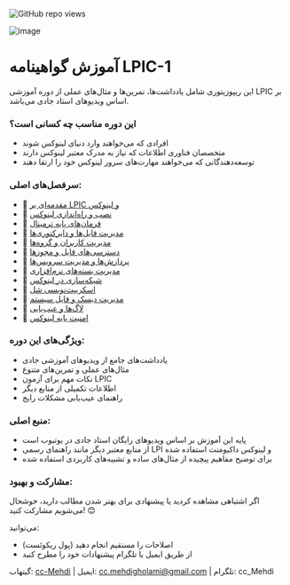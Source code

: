 ![GitHub repo views](https://img.shields.io/github/watchers/cc-Mehdi/LPIC-study-guide?label=views)

![image](https://github.com/user-attachments/assets/c991beaa-c0a7-4eb4-af0d-34a123b1f16d)


# آموزش گواهینامه LPIC-1
این ریپوزیتوری شامل یادداشت‌ها، تمرین‌ها و مثال‌های عملی از دوره آموزشی LPIC بر اساس ویدیوهای استاد جادی می‌باشد.

### این دوره مناسب چه کسانی است؟
- افرادی که می‌خواهند وارد دنیای لینوکس شوند
- متخصصان فناوری اطلاعات که نیاز به مدرک معتبر لینوکس دارند
- توسعه‌دهندگانی که می‌خواهند مهارت‌های سرور لینوکس خود را ارتقا دهند

### سرفصل‌های اصلی:
 - 📔 [مقدمه‌ای بر LPIC و لینوکس](محتوا/01_مقدمه.md)
 - 📔 [نصب و راه‌اندازی لینوکس](محتوا/02_نصب_لینوکس.md)
 - 📔 [فرمان‌های پایه ترمینال](محتوا/03_فرمان‌های_پایه.md)
 - 📔 [مدیریت فایل‌ها و دایرکتوری‌ها](محتوا/04_مدیریت_فایل.md)
 - 📔 [مدیریت کاربران و گروه‌ها](محتوا/05_مدیریت_کاربران.md)
 - 📔 [دسترسی‌های فایل و مجوزها](محتوا/06_دسترسی‌های_فایل.md)
 - 📔 [پردازش‌ها و مدیریت سرویس‌ها](محتوا/07_مدیریت_پردازش.md)
 - 📔 [مدیریت بسته‌های نرم‌افزاری](محتوا/08_مدیریت_بسته.md)
 - 📔 [شبکه‌سازی در لینوکس](محتوا/09_شبکه.md)
 - 📔 [اسکریپت‌نویسی شل](محتوا/10_اسکریپت‌نویسی.md)
 - 📔 [مدیریت دیسک و فایل سیستم](محتوا/11_مدیریت_دیسک.md)
 - 📔 [لاگ‌ها و عیب‌یابی](محتوا/12_لاگ‌ها.md)
 - 📔 [امنیت پایه لینوکس](محتوا/13_امنیت.md)

### ویژگی‌های این دوره:
- یادداشت‌های جامع از ویدیوهای آموزشی جادی
- مثال‌های عملی و تمرین‌های متنوع
- نکات مهم برای آزمون LPIC
- اطلاعات تکمیلی از منابع دیگر
- راهنمای عیب‌یابی مشکلات رایج

### منبع اصلی:
- پایه این آموزش بر اساس ویدیوهای رایگان استاد جادی در یوتیوب است
- از منابع معتبر دیگر مانند راهنمای رسمی LPI و لینوکس داکیومنت استفاده شده
- برای توضیح مفاهیم پیچیده از مثال‌های ساده و تشبیه‌های کاربردی استفاده شده

### مشارکت و بهبود:
اگر اشتباهی مشاهده کردید یا پیشنهادی برای بهتر شدن مطالب دارید، خوشحال می‌شویم مشارکت کنید! 😊

می‌توانید:
- اصلاحات را مستقیم انجام دهید (پول ریکوئست)
- از طریق ایمیل یا تلگرام پیشنهادات خود را مطرح کنید

گیتهاب: [cc-Mehdi](https://github.com/cc-Mehdi) | ایمیل: cc.mehdigholami@gmail.com | تلگرام: cc_Mehdi
